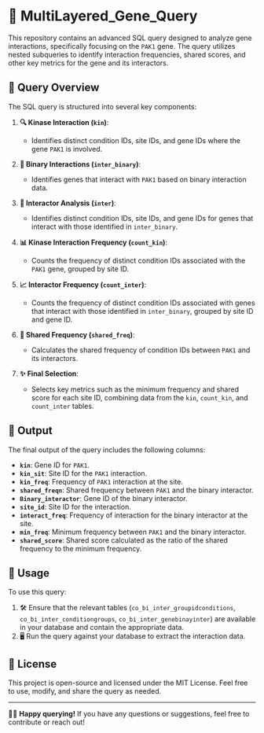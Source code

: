 # 🌟 MultiLayered_Gene_Query

This repository contains an advanced SQL query designed to analyze gene interactions, specifically focusing on the `PAK1` gene. The query utilizes nested subqueries to identify interaction frequencies, shared scores, and other key metrics for the gene and its interactors.

## 🧬 Query Overview
The SQL query is structured into several key components:

1. **🔍 Kinase Interaction (`kin`)**: 
   - Identifies distinct condition IDs, site IDs, and gene IDs where the gene `PAK1` is involved.

2. **🧩 Binary Interactions (`inter_binary`)**:
   - Identifies genes that interact with `PAK1` based on binary interaction data.

3. **🔗 Interactor Analysis (`inter`)**:
   - Identifies distinct condition IDs, site IDs, and gene IDs for genes that interact with those identified in `inter_binary`.

4. **📊 Kinase Interaction Frequency (`count_kin`)**:
   - Counts the frequency of distinct condition IDs associated with the `PAK1` gene, grouped by site ID.

5. **📈 Interactor Frequency (`count_inter`)**:
   - Counts the frequency of distinct condition IDs associated with genes that interact with those identified in `inter_binary`, grouped by site ID and gene ID.

6. **🤝 Shared Frequency (`shared_freq`)**:
   - Calculates the shared frequency of condition IDs between `PAK1` and its interactors.

7. **✨ Final Selection**:
   - Selects key metrics such as the minimum frequency and shared score for each site ID, combining data from the `kin`, `count_kin`, and `count_inter` tables.

## 📝 Output

The final output of the query includes the following columns:

- **`kin`**: Gene ID for `PAK1`.
- **`kin_sit`**: Site ID for the `PAK1` interaction.
- **`kin_freq`**: Frequency of `PAK1` interaction at the site.
- **`shared_freqn`**: Shared frequency between `PAK1` and the binary interactor.
- **`Binary_interactor`**: Gene ID of the binary interactor.
- **`site_id`**: Site ID for the interaction.
- **`interact_freq`**: Frequency of interaction for the binary interactor at the site.
- **`min_freq`**: Minimum frequency between `PAK1` and the binary interactor.
- **`shared_score`**: Shared score calculated as the ratio of the shared frequency to the minimum frequency.

## 🚀 Usage

To use this query:

1. 🛠️ Ensure that the relevant tables (`co_bi_inter_groupidconditions`, `co_bi_inter_conditiongroups`, `co_bi_inter_genebinayinter`) are available in your database and contain the appropriate data.
2. 🖥️ Run the query against your database to extract the interaction data.

## 📄 License

This project is open-source and licensed under the MIT License. Feel free to use, modify, and share the query as needed.

---

👨‍💻 **Happy querying!** If you have any questions or suggestions, feel free to contribute or reach out!
